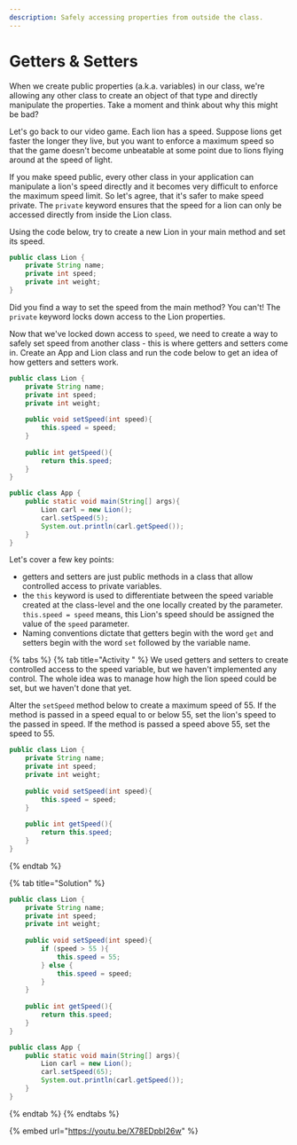 ```yaml
---
description: Safely accessing properties from outside the class.
---
```


# Getters & Setters

When we create public properties \(a.k.a. variables\) in our class, we're allowing any other class to create an object of that type and directly manipulate the properties. Take a moment and think about why this might be bad?

Let's go back to our video game. Each lion has a speed. Suppose lions get faster the longer they live, but you want to enforce a maximum speed so that the game doesn't become unbeatable at some point due to lions flying around at the speed of light. 

If you make speed public, every other class in your application can manipulate a lion's speed directly and it becomes very difficult to enforce the maximum speed limit. So let's agree, that it's safer to make speed private. The `private` keyword ensures that the speed for a lion can only be accessed directly from inside the Lion class. 

Using the code below, try to create a new Lion in your main method and set its speed. 

```java
public class Lion {
    private String name;
    private int speed;
    private int weight; 
}
```

Did you find a way to set the speed from the main method? You can't! The `private` keyword locks down access to the Lion properties. 

Now that we've locked down access to `speed`, we need to create a way to safely set speed from another class - this is where getters and setters come in. Create an App and Lion class and run the code below to get an idea of how getters and setters work. 

```java
public class Lion {
    private String name;
    private int speed;
    private int weight; 
    
    public void setSpeed(int speed){
        this.speed = speed;
    }
    
    public int getSpeed(){
        return this.speed;
    }
}
```

```java
public class App {
    public static void main(String[] args){
        Lion carl = new Lion();
        carl.setSpeed(5);
        System.out.println(carl.getSpeed());
    }
}
```

Let's cover a few key points: 

* getters and setters are just public methods in a class that allow controlled access to private variables. 
* the `this` keyword is used to differentiate between the speed variable created at the class-level and the one locally created by the parameter. `this.speed = speed` means, this Lion's speed should be assigned the value of the `speed` parameter. 
* Naming conventions dictate that getters begin with the word `get` and setters begin with the word `set` followed by the variable name. 

{% tabs %}
{% tab title="Activity " %}
We used getters and setters to create controlled access to the speed variable, but we haven't implemented any control. The whole idea was to manage how high the lion speed could be set, but we haven't done that yet. 

Alter the `setSpeed` method below to create a maximum speed of 55. If the method is passed in a speed equal to or below 55, set the lion's speed to the passed in speed. If the method is passed a speed  above 55, set the speed to 55. 

```java
public class Lion {
    private String name;
    private int speed;
    private int weight; 
    
    public void setSpeed(int speed){
        this.speed = speed;
    }
    
    public int getSpeed(){
        return this.speed;
    }
}
```
{% endtab %}

{% tab title="Solution" %}
```java
public class Lion {
    private String name;
    private int speed;
    private int weight; 
    
    public void setSpeed(int speed){
        if (speed > 55 ){
            this.speed = 55;
        } else {
            this.speed = speed;
        }   
    }
    
    public int getSpeed(){
        return this.speed;
    }
}
```

```java
public class App {
    public static void main(String[] args){
        Lion carl = new Lion();
        carl.setSpeed(65);
        System.out.println(carl.getSpeed());
    }
}
```
{% endtab %}
{% endtabs %}

{% embed url="https://youtu.be/X78EDpbI26w" %}

